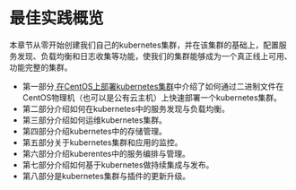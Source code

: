 # 最佳实践概览

本章节从零开始创建我们自己的kubernetes集群，并在该集群的基础上，配置服务发现、负载均衡和日志收集等功能，使我们的集群能够成为一个真正线上可用、功能完整的集群。

- 第一部分[ 在CentOS上部署kubernetes集群](install-kubernetes-on-centos.md)中介绍了如何通过二进制文件在CentOS物理机（也可以是公有云主机）上快速部署一个kubernetes集群。
- 第二部分介绍如何在kubernetes中的服务发现与负载均衡。
- 第三部分介绍如何运维kubernetes集群。
- 第四部分介绍kubernetes中的存储管理。
- 第五部分关于kubernetes集群和应用的监控。
- 第六部分介绍kuberentes中的服务编排与管理。
- 第七部分介绍如何基于kubernetes做持续集成与发布。
- 第八部分是kubernetes集群与插件的更新升级。



